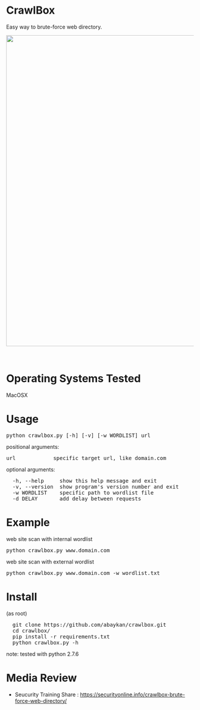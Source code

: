 # CrawlBox
Easy way to brute-force web directory.<br>

<a href="https://asciinema.org/a/keUhurPa1dzABWvVxBwhBu4Yp"><img src="https://asciinema.org/a/keUhurPa1dzABWvVxBwhBu4Yp.png" width="836"/></a>

<br>

# Operating Systems Tested
MacOSX

# Usage
<pre>python crawlbox.py [-h] [-v] [-w WORDLIST] url</pre>
positional arguments:

  <pre>url            specific target url, like domain.com</pre>
optional arguments:

<pre>  -h, --help     show this help message and exit
  -v, --version  show program's version number and exit
  -w WORDLIST    specific path to wordlist file
  -d DELAY       add delay between requests</pre>

# Example
web site scan with internal wordlist

<pre>python crawlbox.py www.domain.com</pre>
web site scan with external wordlist

<pre>python crawlbox.py www.domain.com -w wordlist.txt</pre>

# Install
(as root)
  <pre>
  git clone https://github.com/abaykan/crawlbox.git
  cd crawlbox/
  pip install -r requirements.txt
  python crawlbox.py -h</pre>
  
note: tested with python 2.7.6

# Media Review
- Seucurity Training Share : <a href="https://securityonline.info/crawlbox-brute-force-web-directory/">https://securityonline.info/crawlbox-brute-force-web-directory/</a>
